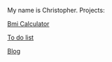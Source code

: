 My name is Christopher.
Projects:

[Bmi Calculator](https://github.com/KrzysztofBojarczuk/bmicalc/)

[To do list](https://github.com/KrzysztofBojarczuk/to-do-list/)

[Blog](https://github.com/KrzysztofBojarczuk/blog/)
